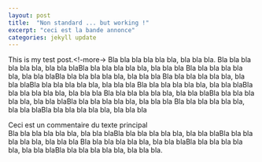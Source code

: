 ```yaml
---
layout: post
title:  "Non standard ... but working !"
excerpt: "ceci est la bande annonce"
categories: jekyll update
---
```



This is my test post.<!-more->
Bla bla bla bla bla bla, bla bla bla. Bla bla bla bla bla bla, bla bla blaBla bla bla bla bla bla, bla bla bla
Bla bla bla bla bla bla, bla bla blaBla bla bla bla bla bla, bla bla bla
Bla bla bla bla bla bla, bla bla blaBla bla bla bla bla bla, bla bla bla
Bla bla bla bla bla bla, bla bla blaBla bla bla bla bla bla, bla bla bla
Bla bla bla bla bla bla, bla bla blaBla bla bla bla bla bla, bla bla blaBla bla bla bla bla bla, bla bla bla
Bla bla bla bla bla bla, bla bla blaBla bla bla bla bla bla, bla bla bla <aside>Ceci est un commentaire du texte principal</aside> Bla bla bla bla bla bla, bla bla blaBla bla bla bla bla bla, bla bla blaBla bla bla bla bla bla, bla bla bla Bla bla bla bla bla bla, bla bla blaBla bla bla bla bla bla, bla bla blaBla bla bla bla bla bla, bla bla bla.
